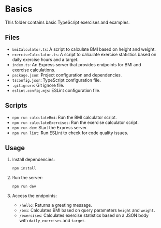 # Basics

This folder contains basic TypeScript exercises and examples.

## Files

- `bmiCalculator.ts`: A script to calculate BMI based on height and weight.
- `exerciseCalculator.ts`: A script to calculate exercise statistics based on daily exercise hours and a target.
- `index.ts`: An Express server that provides endpoints for BMI and exercise calculations.
- `package.json`: Project configuration and dependencies.
- `tsconfig.json`: TypeScript configuration file.
- `.gitignore`: Git ignore file.
- `eslint.config.mjs`: ESLint configuration file.

## Scripts

- `npm run calculateBmi`: Run the BMI calculator script.
- `npm run calculateExercises`: Run the exercise calculator script.
- `npm run dev`: Start the Express server.
- `npm run lint`: Run ESLint to check for code quality issues.

## Usage

1. Install dependencies:
   ```sh
   npm install
   ```

2. Run the server:
   ```sh
   npm run dev
   ```

3. Access the endpoints:
   - `/hello`: Returns a greeting message.
   - `/bmi`: Calculates BMI based on query parameters `height` and `weight`.
   - `/exercises`: Calculates exercise statistics based on a JSON body with `daily_exercises` and `target`.